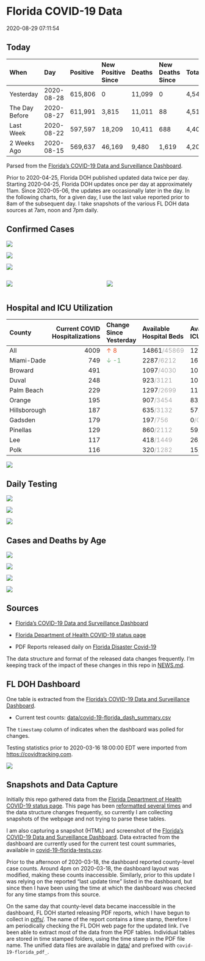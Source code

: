 Florida COVID-19 Data
================
2020-08-29 07:11:54

## Today

| When           | Day        | Positive | New Positive Since | Deaths | New Deaths Since | Total     |
| :------------- | :--------- | :------- | :----------------- | :----- | :--------------- | :-------- |
| Yesterday      | 2020-08-28 | 615,806  | 0                  | 11,099 | 0                | 4,547,677 |
| The Day Before | 2020-08-27 | 611,991  | 3,815              | 11,011 | 88               | 4,517,364 |
| Last Week      | 2020-08-22 | 597,597  | 18,209             | 10,411 | 688              | 4,401,847 |
| 2 Weeks Ago    | 2020-08-15 | 569,637  | 46,169             | 9,480  | 1,619            | 4,202,725 |

Parsed from the [Florida’s COVID-19 Data and Surveillance
Dashboard](https://fdoh.maps.arcgis.com/apps/opsdashboard/index.html#/8d0de33f260d444c852a615dc7837c86).

Prior to 2020-04-25, Florida DOH published updated data twice per day.
Starting 2020-04-25, Florida DOH updates once per day at approximately
11am. Since 2020-05-06, the updates are occasionally later in the day.
In the following charts, for a given day, I use the last value reported
prior to 8am of the subsequent day. I take snapshots of the various FL
DOH data sources at 7am, noon and 7pm daily.

## Confirmed Cases

![](plots/covid-19-florida-daily-test-changes.png)

![](plots/covid-19-florida-deaths-by-day.png)

![](plots/covid-19-florida-county-top-6.png)

<div class="columns">

<div class="column is-full-mobile">

![](plots/covid-19-florida-testing.png)

</div>

<div class="column is-full-mobile">

![](plots/covid-19-florida-total-positive.png)

</div>

</div>

## Hospital and ICU Utilization

| County       | Current COVID Hospitalizations | Change Since Yesterday                   | Available Hospital Beds                      | Available ICU Beds                         |
| :----------- | -----------------------------: | :--------------------------------------- | :------------------------------------------- | :----------------------------------------- |
| All          |                           4009 | <span style="color: #EC4E20">↑ 8</span>  | 14861<span style="color: #aaa">/45869</span> | 1253<span style="color: #aaa">/5048</span> |
| Miami-Dade   |                            749 | <span style="color: #6BAA75">↓ -1</span> | 2287<span style="color: #aaa">/6212</span>   | 165<span style="color: #aaa">/773</span>   |
| Broward      |                            491 |                                          | 1097<span style="color: #aaa">/4030</span>   | 101<span style="color: #aaa">/400</span>   |
| Duval        |                            248 |                                          | 923<span style="color: #aaa">/3121</span>    | 100<span style="color: #aaa">/602</span>   |
| Palm Beach   |                            229 |                                          | 1297<span style="color: #aaa">/2699</span>   | 119<span style="color: #aaa">/280</span>   |
| Orange       |                            195 |                                          | 907<span style="color: #aaa">/3454</span>    | 83<span style="color: #aaa">/289</span>    |
| Hillsborough |                            187 |                                          | 635<span style="color: #aaa">/3132</span>    | 57<span style="color: #aaa">/322</span>    |
| Gadsden      |                            179 |                                          | 197<span style="color: #aaa">/756</span>     | 0<span style="color: #aaa">/0</span>       |
| Pinellas     |                            129 |                                          | 860<span style="color: #aaa">/2112</span>    | 59<span style="color: #aaa">/241</span>    |
| Lee          |                            117 |                                          | 418<span style="color: #aaa">/1449</span>    | 26<span style="color: #aaa">/114</span>    |
| Polk         |                            116 |                                          | 320<span style="color: #aaa">/1282</span>    | 15<span style="color: #aaa">/132</span>    |

![](plots/covid-19-florida-icu-usage.png)

## Daily Testing

![](plots/covid-19-florida-tests-per-case.png)

<!-- ![](plots/covid-19-florida-change-new-cases.png) -->

![](plots/covid-19-florida-tests-percent-positive.png)

![](plots/covid-19-florida-test-and-case-growth.png)

## Cases and Deaths by Age

![](plots/covid-19-florida-weekly-events-by-age.png)

![](plots/covid-19-florida-age.png)

![](plots/covid-19-florida-age-deaths.png)

![](plots/covid-19-florida-age-sex.png)

## Sources

  - [Florida’s COVID-19 Data and Surveillance
    Dashboard](https://fdoh.maps.arcgis.com/apps/opsdashboard/index.html#/8d0de33f260d444c852a615dc7837c86)

  - [Florida Department of Health COVID-19 status
    page](http://www.floridahealth.gov/diseases-and-conditions/COVID-19/)

  - PDF Reports released daily on [Florida Disaster
    Covid-19](http://www.floridahealth.gov/diseases-and-conditions/COVID-19/)

The data structure and format of the released data changes frequently.
I’m keeping track of the impact of these changes in this repo in
[NEWS.md](NEWS.md).

## FL DOH Dashboard

One table is extracted from the [Florida’s COVID-19 Data and
Surveillance
Dashboard](https://fdoh.maps.arcgis.com/apps/opsdashboard/index.html#/8d0de33f260d444c852a615dc7837c86).

  - Current test counts:
    [data/covid-19-florida\_dash\_summary.csv](data/covid-19-florida_dash_summary.csv)

The `timestamp` column of indicates when the dashboard was polled for
changes.

Testing statistics prior to 2020-03-16 18:00:00 EDT were imported from
<https://covidtracking.com>.

![](screenshots/fodh_maps_arcgis_com__apps__opsdashboard.png)

## Snapshots and Data Capture

Initially this repo gathered data from the [Florida Department of Health
COVID-19 status
page](http://www.floridahealth.gov/diseases-and-conditions/COVID-19/).
This page has been [reformatted several
times](screenshots/floridahealth_gov__diseases-and-conditions__COVID-19.png)
and the data structure changes frequently, so currently I am collecting
snapshots of the webpage and not trying to parse these tables.

I am also capturing a snapshot (HTML) and screenshot of the [Florida’s
COVID-19 Data and Surveillance
Dashboard](https://fdoh.maps.arcgis.com/apps/opsdashboard/index.html#/8d0de33f260d444c852a615dc7837c86).
Data extracted from the dashboard are currently used for the current
test count summaries, available in
[covid-19-florida-tests.csv](covid-19-florida-tests.csv).

Prior to the afternoon of 2020-03-18, the dashboard reported
county-level case counts. Around 4pm on 2020-03-18, the dashboard layout
was modified, making these counts inaccessible. Similarly, prior to this
update I was relying on the reported “last update time” listed in the
dashboard, but since then I have been using the time at which the
dashboard was checked for any time stamps from this source.

On the same day that county-level data became inaccessible in the
dashboard, FL DOH started releasing PDF reports, which I have begun to
collect in [pdfs/](pdfs/). The name of the report contains a time stamp,
therefore I am periodically checking the FL DOH web page for the updated
link. I’ve been able to extract most of the data from the PDF tables.
Individual tables are stored in time stamped folders, using the time
stamp in the PDF file name. The unified data files are available in
[data/](data/) and prefixed with `covid-19-florida_pdf_`.
